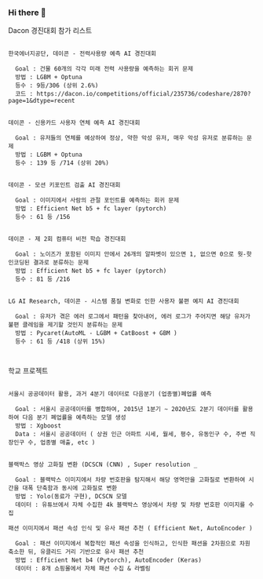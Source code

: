 ### Hi there 👋

Dacon 경진대회 참가 리스트

```

한국에너지공단, 데이콘 - 전력사용량 예측 AI 경진대회

  Goal : 건물 60개의 각각 미래 전력 사용량을 예측하는 회귀 문제
  방법 : LGBM + Optuna
  등수 : 9등/306 (상위 2.6%) 
  코드 : https://dacon.io/competitions/official/235736/codeshare/2870?page=1&dtype=recent


데이콘 - 신용카드 사용자 연체 예측 AI 경진대회

  Goal : 유저들의 연체를 예상하여 정상, 약한 악성 유저, 매우 악성 유저로 분류하는 문제
  방법 : LGBM + Optuna
  등수 : 139 등 /714 (상위 20%)


데이콘 - 모션 키포인트 검출 AI 경진대회

  Goal : 이미지에서 사람의 관절 포인트를 예측하는 회귀 문제
  방법 : Efficient Net b5 + fc layer (pytorch)
  등수 : 61 등 /156


데이콘 - 제 2회 컴퓨터 비전 학습 경진대회

  Goal : 노이즈가 포함된 이미지 안에서 26개의 알파벳이 있으면 1, 없으면 0으로 웟-핫 인코딩된 결과로 분류하는 문제
  방법 : Efficient Net b5 + fc layer (pytorch)
  등수 : 81 등 /216


LG AI Research, 데이콘 - 시스템 품질 변화로 인한 사용자 불편 예지 AI 경진대회

  Goal : 유저가 겪은 에러 로그에서 패턴을 찾아내어, 에러 로그가 주어지면 해당 유저가 불편 클레임을 제기할 것인지 분류하는 문제
  방법 : Pycaret(AutoML - LGBM + CatBoost + GBM )
  등수 : 61 등 /418 (상위 15%)
  
  
```

학교 프로젝트
```

서울시 공공데이터 활용, 과거 4분기 데이터로 다음분기 (업종별)폐업률 예측 
  
  Goal : 서울시 공공데이터를 병합하여, 2015년 1분기 ~ 2020년도 2분기 데이터를 활용하여 다음 분기 폐업률을 예측하는 모델 생성
  방법 : Xgboost
  Data : 서울시 공공데이터 ( 상권 인근 아파트 시세, 월세, 평수, 유동인구 수, 주변 직장인구 수, 업종별 매출, etc )
  

블랙박스 영상 고화질 변환 (DCSCN (CNN) , Super resolution _

  Goal : 블랙박스 이미지에서 차량 번호판을 탐지해서 해당 영역만을 고화질로 변환하여 시간을 대폭 단축함과 동시에 고화질로 변환
  방법 : Yolo(동료가 구현), DCSCN 모델 
  데이터 : 유튜브에서 자체 수집한 4k 블랙박스 영상에서 차량 및 차량 번호판 이미지를 수집
  
패션 이미지에서 패션 속성 인식 및 유사 패션 추천 ( Efficient Net, AutoEncoder )

  Goal : 패션 이미지에서 복합적인 패션 속성을 인식하고, 인식한 패션을 2차원으로 차원 축소한 뒤, 유클리드 거리 기반으로 유사 패션 추천
  방법 : Efficient Net b4 (Pytorch), AutoEncoder (Keras)
  데이터 : 8개 쇼핑몰에서 자체 패션 수집 & 라벨링

```
<!--
**soonwoojung/soonwoojung** is a ✨ _special_ ✨ repository because its `README.md` (this file) appears on your GitHub profile.

Here are some ideas to get you started:

- 🔭 I’m currently working on ...
- 🌱 I’m currently learning ...
- 👯 I’m looking to collaborate on ...
- 🤔 I’m looking for help with ...
- 💬 Ask me about ...
- 📫 How to reach me: ...
- 😄 Pronouns: ...
- ⚡ Fun fact: ...
-->
